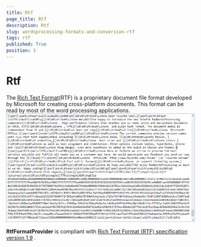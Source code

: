 ```yaml
---
title: Rtf
page_title: Rtf
description: Rtf
slug: wordsprocessing-formats-and-conversion-rtf
tags: rtf
published: True
position: 1
---
```


# Rtf



The
        [Rich Text Format](http://en.wikipedia.org/wiki/Rich_Text_Format)(RTF) is a proprietary document file format developed by Microsoft for creating cross-platform documents. This format can be read by most
        of the word processing applications.
      ![wordsprocessing-formats-and-conversion-rtf 001](images/wordsprocessing-formats-and-conversion-rtf001.png)

__RtfFormatProvider__ is compliant with
        [ Rich Text Format (RTF) specification version 1.9](http://coolthingoftheday.blogspot.com/2007/01/rtf-19-specification-word-2007.html)
        .
      
